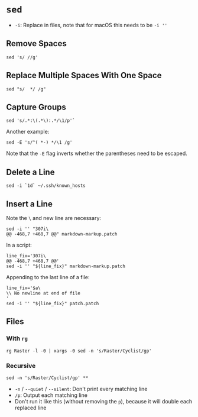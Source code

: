 # `sed`

- `-i`: Replace in files, note that for macOS this needs to be `-i ''`

## Remove Spaces

	sed 's/ //g'

## Replace Multiple Spaces With One Space

	sed "s/  */ /g"

## Capture Groups

	sed 's/.*:\(.*\):.*/\1/p'`

Another example:

    sed -E 's/^( *-) */\1 /g'

Note that the `-E` flag inverts whether the parentheses need to be escaped.

## Delete a Line

    sed -i `1d` ~/.ssh/known_hosts

## Insert a Line

Note the `\` and new line are necessary:

    sed -i '' "307i\
    @@ -468,7 +468,7 @@" markdown-markup.patch

In a script:

    line_fix='307i\
    @@ -468,7 +468,7 @@'
    sed -i '' "${line_fix}" markdown-markup.patch

Appending to the last line of a file:

    line_fix='$a\
    \\ No newline at end of file
    '
    sed -i '' "${line_fix}" patch.patch

## Files

### With `rg`

    rg Raster -l -0 | xargs -0 sed -n 's/Raster/Cyclist/gp'

### Recursive

    sed -n 's/Raster/Cyclist/gp' **

- `-n` / `--quiet` / `--silent`: Don't print every matching line
- `/p`: Output each matching line
- Don't run it like this (without removing the `p`), because it will double each replaced line
